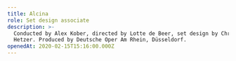 ```yaml
---
title: Alcina
role: Set design associate
description: >-
  Conducted by Alex Kober, directed by Lotte de Beer, set design by Christof
  Hetzer. Produced by Deutsche Oper Am Rhein, Düsseldorf.
openedAt: 2020-02-15T15:16:00.000Z
---
```


